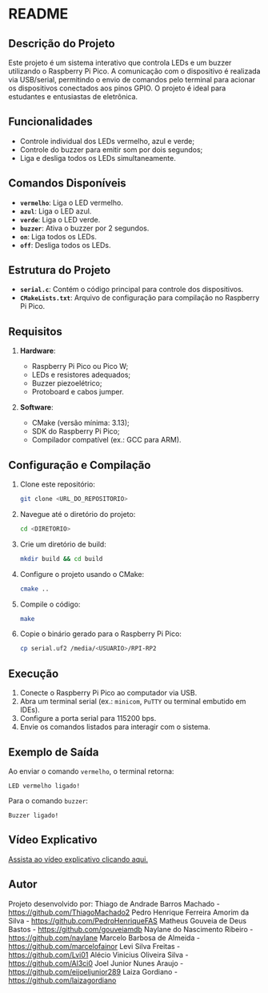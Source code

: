 # README

## Descrição do Projeto

Este projeto é um sistema interativo que controla LEDs e um buzzer utilizando o Raspberry Pi Pico. A comunicação com o dispositivo é realizada via USB/serial, permitindo o envio de comandos pelo terminal para acionar os dispositivos conectados aos pinos GPIO. O projeto é ideal para estudantes e entusiastas de eletrônica.

## Funcionalidades
- Controle individual dos LEDs vermelho, azul e verde;
- Controle do buzzer para emitir som por dois segundos;
- Liga e desliga todos os LEDs simultaneamente.

## Comandos Disponíveis
- **`vermelho`**: Liga o LED vermelho.
- **`azul`**: Liga o LED azul.
- **`verde`**: Liga o LED verde.
- **`buzzer`**: Ativa o buzzer por 2 segundos.
- **`on`**: Liga todos os LEDs.
- **`off`**: Desliga todos os LEDs.

## Estrutura do Projeto
- **`serial.c`**: Contém o código principal para controle dos dispositivos.
- **`CMakeLists.txt`**: Arquivo de configuração para compilação no Raspberry Pi Pico.

## Requisitos
1. **Hardware**:
    - Raspberry Pi Pico ou Pico W;
    - LEDs e resistores adequados;
    - Buzzer piezoelétrico;
    - Protoboard e cabos jumper.

2. **Software**:
    - CMake (versão mínima: 3.13);
    - SDK do Raspberry Pi Pico;
    - Compilador compatível (ex.: GCC para ARM).

## Configuração e Compilação
1. Clone este repositório:
   ```bash
   git clone <URL_DO_REPOSITORIO>
   ```
2. Navegue até o diretório do projeto:
   ```bash
   cd <DIRETORIO>
   ```
3. Crie um diretório de build:
   ```bash
   mkdir build && cd build
   ```
4. Configure o projeto usando o CMake:
   ```bash
   cmake ..
   ```
5. Compile o código:
   ```bash
   make
   ```
6. Copie o binário gerado para o Raspberry Pi Pico:
   ```bash
   cp serial.uf2 /media/<USUARIO>/RPI-RP2
   ```

## Execução
1. Conecte o Raspberry Pi Pico ao computador via USB.
2. Abra um terminal serial (ex.: `minicom`, `PuTTY` ou terminal embutido em IDEs).
3. Configure a porta serial para 115200 bps.
4. Envie os comandos listados para interagir com o sistema.

## Exemplo de Saída
Ao enviar o comando `vermelho`, o terminal retorna:
```
LED vermelho ligado!
```
Para o comando `buzzer`:
```
Buzzer ligado!
```
## Vídeo Explicativo
[Assista ao vídeo explicativo clicando aqui.](https://youtu.be/8GTAyxUcUm8)

## Autor
Projeto desenvolvido por:
Thiago de Andrade Barros Machado - https://github.com/ThiagoMachado2
Pedro Henrique Ferreira Amorim da Silva - https://github.com/PedroHenriqueFAS
Matheus Gouveia de Deus Bastos - https://github.com/gouveiamdb
Naylane do Nascimento Ribeiro - https://github.com/naylane
Marcelo Barbosa de Almeida  - https://github.com/marcelofainor
Levi Silva Freitas - https://github.com/Lvi01
Alécio Vinicius Oliveira Silva - https://github.com/Al3ci0
Joel Junior Nunes Araujo - https://github.com/eijoeljunior289
Laiza Gordiano - https://github.com/laizagordiano